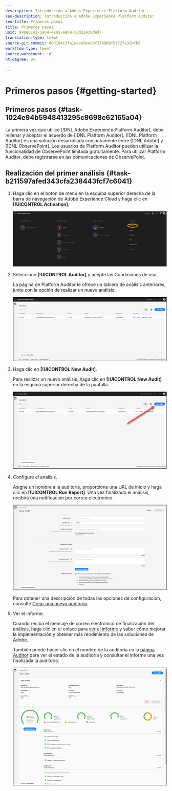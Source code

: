 ```yaml
---
description: Introducción a Adobe Experience Platform Auditor
seo-description: Introducción a Adobe Experience Platform Auditor
seo-title: Primeros pasos
title: Primeros pasos
uuid: 999e0142-5a64-4202-ae09-58d22438ded7
translation-type: tm+mt
source-git-commit: 00d184c1fa1eece9eec8f27896bfbf72fa32bfb6
workflow-type: tm+mt
source-wordcount: '0'
ht-degree: 0%

---
```



# Primeros pasos {#getting-started}

## Primeros pasos {#task-1024e94b5948413295c9698e62165a04}

<!--
This page is a placeholder for now, we need things like prerequisites, any planning that should be done before using Auditor, initial setup info--that kind of thing.
-->

La primera vez que utilice [!DNL Adobe Experience Platform Auditor], debe rellenar y aceptar el acuerdo de [!DNL Platform Auditor]. [!DNL Platform Auditor] es una solución desarrollada conjuntamente entre [!DNL Adobe] y [!DNL ObservePoint]. Los usuarios de Platform Auditor pueden utilizar la funcionalidad de ObservePoint limitada gratuitamente. Para utilizar Platform Auditor, debe registrarse en las comunicaciones de ObservePoint.

## Realización del primer análisis {#task-b211597afed343cfa238443fcf7c6041}

1. Haga clic en el botón de menú en la esquina superior derecha de la barra de navegación de Adobe Experience Cloud y haga clic en **[!UICONTROL Activation]**.

   ![](assets/activate.png)

1. Seleccione **[!UICONTROL Auditor]** y acepte las Condiciones de uso.

   La página de Platform Auditor le ofrece un tablero de análisis anteriores, junto con la opción de realizar un nuevo análisis.

   ![](assets/home.png)

1. Haga clic en **[!UICONTROL New Audit]**.

   Para realizar un nuevo análisis, haga clic en **[!UICONTROL New Audit]** en la esquina superior derecha de la pantalla.

   ![](assets/new-audit-button.png)

1. Configure el análisis.

   Asigne un nombre a la auditoría, proporcione una URL de inicio y haga clic en **[!UICONTROL Run Report]**. Una vez finalizado el análisis, recibirá una notificación por correo electrónico.

   ![](assets/config.png)

   Para obtener una descripción de todas las opciones de configuración, consulte [Crear una nueva auditoría](../create-audit/create-new-audit.md).
1. Ver el informe.

   Cuando reciba el mensaje de correo electrónico de finalización del análisis, haga clic en el enlace para [ver el informe](../reports/scorecard.md) y saber cómo mejorar la implementación y obtener más rendimiento de las soluciones de Adobe.

   También puede hacer clic en el nombre de la auditoría en la [página Auditor](../get-started/audit-list.md) para ver el estado de la auditoría y consultar el informe una vez finalizada la auditoría.

   ![](assets/report.png)
